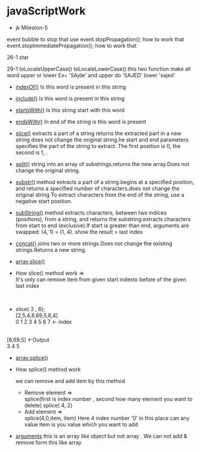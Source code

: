 # javaScriptWork

* jk Mileston-5 

event bubble 
to stop that use 
event.stopPropagation(); how to work that 
 event.stopImmediatePropagation(); how to work that 


26-1 star

29-1 
toLocaleUpperCase() toLocaleLowerCase() this two function make all word upper or lower
Ex= 'SAjde' and upper do 'SAJED' lower 'sajed'

* <a href="https://developer.mozilla.org/en-US/docs/Web/JavaScript/Reference/Global_Objects/String/indexOf">indexOf()</a> Is this word is present in this string
* <a href="https://developer.mozilla.org/en-US/docs/Web/JavaScript/Reference/Global_Objects/String/include">include()</a> Is this word is present in this string
* <a href="https://developer.mozilla.org/en-US/docs/Web/JavaScript/Reference/Global_Objects/String/startsWith">startsWith()</a> Is this string start with this word
* <a href="https://developer.mozilla.org/en-US/docs/Web/JavaScript/Reference/Global_Objects/String/endsWith">endsWith()</a> In end of the string is this word is present 

* <a href="https://www.w3schools.com/jsref/jsref_slice_string.asp">slice()</a>
extracts a part of a string  returns the extracted part in a new string does not change the original string.he start and end parameters specifies the part of the string to extract.
The first position is 0, the second is 1, .

* <a href="https://www.w3schools.com/jsref/jsref_split.asp">split()</a>
string into an array of substrings.returns the new array.Does not change the original string.
* <a href="https://www.w3schools.com/jsref/jsref_substr.asp">substr()</a>
method extracts a part of a string.begins at a specified position, and returns a specified number of characters.does not change the original string
To extract characters from the end of the string, use a negative start position.
* <a href="https://www.w3schools.com/jsref/jsref_substring.asp">subString()</a>
method extracts characters, between two indices (positions), from a string, and returns the substring.extracts characters from start to end (exclusive).If start is greater than end, arguments are swapped: (4, 1) = (1, 4). show the result > last index
* <a href="https://www.w3schools.com/jsref/jsref_concat_string.asp"> concat()</a>
joins two or more strings.Does not change the existing strings.Returns a new string.

* <a href="https://developer.mozilla.org/en-US/docs/Web/JavaScript/Reference/Global_Objects/Array/slice">array.slice()</a>
 <p>  
 
 *  How slice() method work => </br>
   It's only can remove item from given start indexto   before of the given last index 
   </br>

  *  slice( 3 , 6); </br>
   [2,5,4,8,69,5,8,4]</br>
    0 1 2 3  4  5 6 7 <- index 
 
   </br>  [8,69,5] <-Output </br>
    3 4 5 
 </p>

* <a href="https://developer.mozilla.org/en-US/docs/Web/JavaScript/Reference/Global_Objects/Array/splice">array.splice()</a> 

* How splice() method work 
  <p>we can remove and add item by this method  

   * Remove element => </br>
    splice(first is index number , second how many element you want to delete)
  splice( 4, 2)
    * Add element => </br>
 splice(4,0,item, item)
 Here 4 index number '0' in this place can any value item is you value which you want to  add
  </p>

* <a href="https://developer.mozilla.org/en-US/docs/Web/JavaScript/Reference/Functions/arguments">arguments</a>  this is an array like object but not array . We can not add & remove form this like array 


